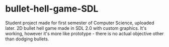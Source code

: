 # bullet-hell-game-SDL

Student project made for first semester of Computer Science, uploaded later.
2D bullet hell game made in SDL 2.0 with custom graphics. It's working, however it's more like prototype - there is no actual objective other than dodging bullets.
